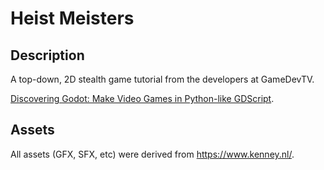 # Heist Meisters

## Description
A top-down, 2D stealth game tutorial from the developers at GameDevTV.

[Discovering Godot: Make Video Games in Python-like GDScript](https://www.udemy.com/course/godot/]).

## Assets
All assets (GFX, SFX, etc) were derived from https://www.kenney.nl/.
